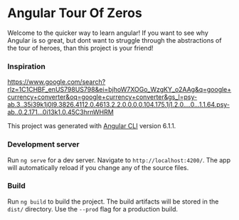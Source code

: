 # Angular Tour Of Zeros
Welcome to the quicker way to learn angular!
If you want to see why Angular is so great, but dont want to struggle through the abstractions
of the tour of heroes, than this project is your friend!

### Inspiration
https://www.google.com/search?rlz=1C1CHBF_enUS798US798&ei=bjhoW7XOGo_WzgKY_o2AAg&q=google+currency+converter&oq=google+currency+converter&gs_l=psy-ab.3..35i39k1j0l9.3826.4112.0.4613.2.2.0.0.0.0.104.175.1j1.2.0....0...1.1.64.psy-ab..0.2.171...0i13k1.0.45C3hrnWHRM

This project was generated with [Angular CLI](https://github.com/angular/angular-cli) version 6.1.1.

### Development server

Run `ng serve` for a dev server. Navigate to `http://localhost:4200/`. The app will automatically reload if you change any of the source files.

### Build

Run `ng build` to build the project. The build artifacts will be stored in the `dist/` directory. Use the `--prod` flag for a production build.

